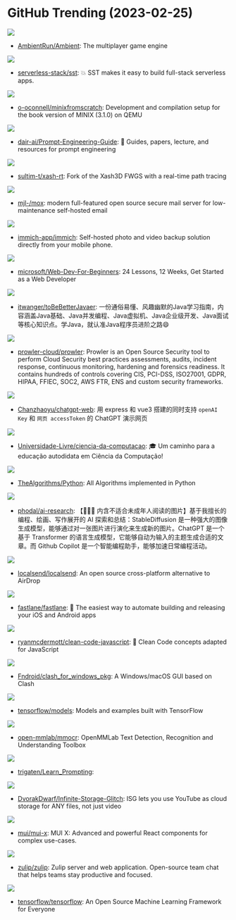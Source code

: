 # GitHub Trending (2023-02-25)

![](https://img.shields.io/badge/Rust-New%20340-green?style=flat-square&logo=appveyor)
- [AmbientRun/Ambient](https://github.com/AmbientRun/Ambient): The multiplayer game engine

![](https://img.shields.io/badge/JavaScript-New%2084-green?style=flat-square&logo=appveyor)
- [serverless-stack/sst](https://github.com/serverless-stack/sst): 💥 SST makes it easy to build full-stack serverless apps.

![](https://img.shields.io/badge/C-New%20151-green?style=flat-square&logo=appveyor)
- [o-oconnell/minixfromscratch](https://github.com/o-oconnell/minixfromscratch): Development and compilation setup for the book version of MINIX (3.1.0) on QEMU

![](https://img.shields.io/badge/Jupyter%20Notebook-New%201-green?style=flat-square&logo=appveyor)
- [dair-ai/Prompt-Engineering-Guide](https://github.com/dair-ai/Prompt-Engineering-Guide): 🐙 Guides, papers, lecture, and resources for prompt engineering

![](https://img.shields.io/badge/C-New%2066-green?style=flat-square&logo=appveyor)
- [sultim-t/xash-rt](https://github.com/sultim-t/xash-rt): Fork of the Xash3D FWGS with a real-time path tracing

![](https://img.shields.io/badge/Go-New%20610-green?style=flat-square&logo=appveyor)
- [mjl-/mox](https://github.com/mjl-/mox): modern full-featured open source secure mail server for low-maintenance self-hosted email

![](https://img.shields.io/badge/Dart-New%20112-green?style=flat-square&logo=appveyor)
- [immich-app/immich](https://github.com/immich-app/immich): Self-hosted photo and video backup solution directly from your mobile phone.

![](https://img.shields.io/badge/JavaScript-New%20316-green?style=flat-square&logo=appveyor)
- [microsoft/Web-Dev-For-Beginners](https://github.com/microsoft/Web-Dev-For-Beginners): 24 Lessons, 12 Weeks, Get Started as a Web Developer

![](https://img.shields.io/badge/Java-New%2070-green?style=flat-square&logo=appveyor)
- [itwanger/toBeBetterJavaer](https://github.com/itwanger/toBeBetterJavaer): 一份通俗易懂、风趣幽默的Java学习指南，内容涵盖Java基础、Java并发编程、Java虚拟机、Java企业级开发、Java面试等核心知识点。学Java，就认准Java程序员进阶之路😄

![](https://img.shields.io/badge/Python-New%2016-green?style=flat-square&logo=appveyor)
- [prowler-cloud/prowler](https://github.com/prowler-cloud/prowler): Prowler is an Open Source Security tool to perform Cloud Security best practices assessments, audits, incident response, continuous monitoring, hardening and forensics readiness. It contains hundreds of controls covering CIS, PCI-DSS, ISO27001, GDPR, HIPAA, FFIEC, SOC2, AWS FTR, ENS and custom security frameworks.

![](https://img.shields.io/badge/Vue-New%2073-green?style=flat-square&logo=appveyor)
- [Chanzhaoyu/chatgpt-web](https://github.com/Chanzhaoyu/chatgpt-web): 用 express 和 vue3 搭建的同时支持 `openAI Key` 和 `网页 accessToken` 的 ChatGPT 演示网页

![](https://img.shields.io/badge/none-New%20134-green?style=flat-square&logo=appveyor)
- [Universidade-Livre/ciencia-da-computacao](https://github.com/Universidade-Livre/ciencia-da-computacao): 🎓 Um caminho para a educação autodidata em Ciência da Computação!

![](https://img.shields.io/badge/Python-New%2065-green?style=flat-square&logo=appveyor)
- [TheAlgorithms/Python](https://github.com/TheAlgorithms/Python): All Algorithms implemented in Python

![](https://img.shields.io/badge/Jupyter%20Notebook-New%20306-green?style=flat-square&logo=appveyor)
- [phodal/ai-research](https://github.com/phodal/ai-research): 【🔞🔞🔞 内含不适合未成年人阅读的图片】基于我擅长的编程、绘画、写作展开的 AI 探索和总结：StableDiffusion 是一种强大的图像生成模型，能够通过对一张图片进行演化来生成新的图片。ChatGPT 是一个基于 Transformer 的语言生成模型，它能够自动为输入的主题生成合适的文章。而 Github Copilot 是一个智能编程助手，能够加速日常编程活动。

![](https://img.shields.io/badge/Dart-New%20146-green?style=flat-square&logo=appveyor)
- [localsend/localsend](https://github.com/localsend/localsend): An open source cross-platform alternative to AirDrop

![](https://img.shields.io/badge/Ruby-New%2012-green?style=flat-square&logo=appveyor)
- [fastlane/fastlane](https://github.com/fastlane/fastlane): 🚀 The easiest way to automate building and releasing your iOS and Android apps

![](https://img.shields.io/badge/JavaScript-New%20149-green?style=flat-square&logo=appveyor)
- [ryanmcdermott/clean-code-javascript](https://github.com/ryanmcdermott/clean-code-javascript): 🛁 Clean Code concepts adapted for JavaScript

![](https://img.shields.io/badge/none-New%2079-green?style=flat-square&logo=appveyor)
- [Fndroid/clash_for_windows_pkg](https://github.com/Fndroid/clash_for_windows_pkg): A Windows/macOS GUI based on Clash

![](https://img.shields.io/badge/Jupyter%20Notebook-New%205-green?style=flat-square&logo=appveyor)
- [tensorflow/models](https://github.com/tensorflow/models): Models and examples built with TensorFlow

![](https://img.shields.io/badge/Python-New%2016-green?style=flat-square&logo=appveyor)
- [open-mmlab/mmocr](https://github.com/open-mmlab/mmocr): OpenMMLab Text Detection, Recognition and Understanding Toolbox

![](https://img.shields.io/badge/TeX-New%2017-green?style=flat-square&logo=appveyor)
- [trigaten/Learn_Prompting](https://github.com/trigaten/Learn_Prompting): 

![](https://img.shields.io/badge/Rust-New%201-green?style=flat-square&logo=appveyor)
- [DvorakDwarf/Infinite-Storage-Glitch](https://github.com/DvorakDwarf/Infinite-Storage-Glitch): ISG lets you use YouTube as cloud storage for ANY files, not just video

![](https://img.shields.io/badge/TypeScript-New%202-green?style=flat-square&logo=appveyor)
- [mui/mui-x](https://github.com/mui/mui-x): MUI X: Advanced and powerful React components for complex use-cases.

![](https://img.shields.io/badge/Python-New%2027-green?style=flat-square&logo=appveyor)
- [zulip/zulip](https://github.com/zulip/zulip): Zulip server and web application. Open-source team chat that helps teams stay productive and focused.

![](https://img.shields.io/badge/C%2B%2B-New%2031-green?style=flat-square&logo=appveyor)
- [tensorflow/tensorflow](https://github.com/tensorflow/tensorflow): An Open Source Machine Learning Framework for Everyone

